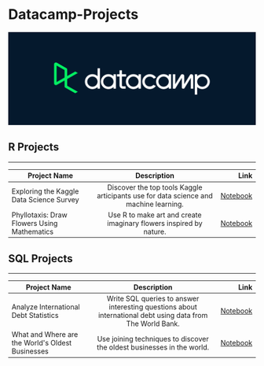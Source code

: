 # Datacamp-Projects

![Datacamp Logo](https://github.com/Ryan-OHanlon/Datacamp-Projects/blob/main/Datacamp-Logo.png)

## R Projects
------------
| Project Name        | Description           | Link  |
| ------------- |:-------------:| -----:|
| Exploring the Kaggle Data Science Survey      | Discover the top tools Kaggle articipants use for data science and machine learning. | [Notebook](https://github.com/Ryan-OHanlon/Datacamp-Projects/blob/main/R%20Projects/Exploring%20the%20Kaggle%20Data%20Science%20Survey/notebook.ipynb) |
| Phyllotaxis: Draw Flowers Using Mathematics      | Use R to make art and create imaginary flowers inspired by nature.      | [Notebook](https://github.com/Ryan-OHanlon/Datacamp-Projects/blob/main/R%20Projects/Phyllotaxis%20Draw%20Flowers%20Using%20Mathematics/notebook.ipynb)   |

## SQL Projects
------
| Project Name        | Description           | Link  |
| ------------- |:-------------:| -----:|
| Analyze International Debt Statistics      | Write SQL queries to answer interesting questions about international debt using data from The World Bank. | [Notebook](https://github.com/Ryan-OHanlon/Datacamp-Projects/blob/main/SQL%20Projects/Analyze%20International%20Debt%20Statistics/notebook.ipynb) |
| What and Where are the World's Oldest Businesses      | Use joining techniques to discover the oldest businesses in the world.      | [Notebook](https://github.com/Ryan-OHanlon/Datacamp-Projects/blob/main/SQL%20Projects/What%20and%20Where%20are%20the%20World's%20Oldest%20Businesses/notebook.ipynb)   |

